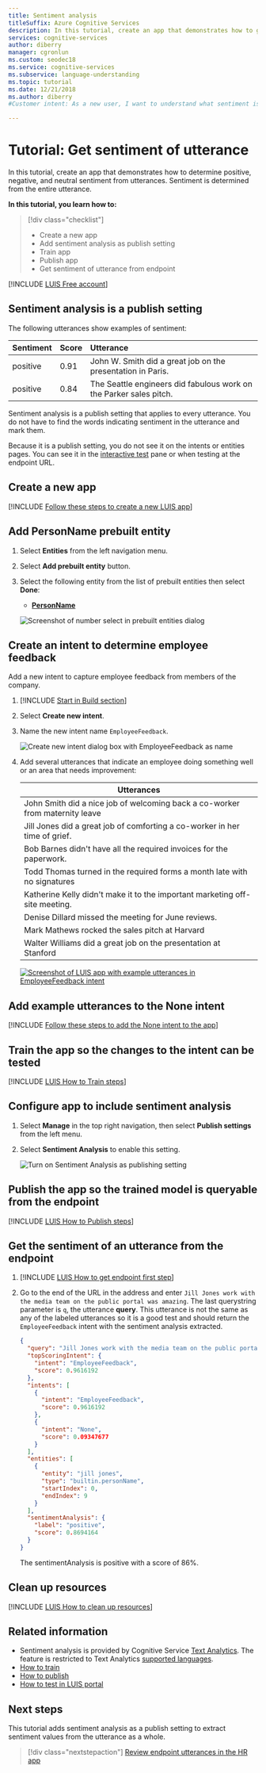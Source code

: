 ```yaml
---
title: Sentiment analysis
titleSuffix: Azure Cognitive Services
description: In this tutorial, create an app that demonstrates how to get positive, negative, and neutral sentiment from utterances. Sentiment is determined from the entire utterance.
services: cognitive-services
author: diberry
manager: cgronlun
ms.custom: seodec18
ms.service: cognitive-services
ms.subservice: language-understanding
ms.topic: tutorial
ms.date: 12/21/2018
ms.author: diberry
#Customer intent: As a new user, I want to understand what sentiment is conveyed in a user's utterances. 

--- 
```


# Tutorial:  Get sentiment of utterance

In this tutorial, create an app that demonstrates how to determine positive, negative, and neutral sentiment from utterances. Sentiment is determined from the entire utterance.

**In this tutorial, you learn how to:**

<!-- green checkmark -->
> [!div class="checklist"]
> * Create a new app
> * Add sentiment analysis as publish setting
> * Train app
> * Publish app
> * Get sentiment of utterance from endpoint

[!INCLUDE [LUIS Free account](../../../includes/cognitive-services-luis-free-key-short.md)]

## Sentiment analysis is a publish setting

The following utterances show examples of sentiment:

|Sentiment|Score|Utterance|
|:--|:--|:--|
|positive|0.91 |John W. Smith did a great job on the presentation in Paris.|
|positive|0.84 |The Seattle engineers did fabulous work on the Parker sales pitch.|

Sentiment analysis is a publish setting that applies to every utterance. You do not have to find the words indicating sentiment in the utterance and mark them. 

Because it is a publish setting, you do not see it on the intents or entities pages. You can see it in the [interactive test](luis-interactive-test.md#view-sentiment-results) pane or when testing at the endpoint URL. 


## Create a new app

[!INCLUDE [Follow these steps to create a new LUIS app](../../../includes/cognitive-services-luis-create-new-app-steps.md)]

## Add PersonName prebuilt entity 


1. Select **Entities** from the left navigation menu.

1. Select **Add prebuilt entity** button.

1. Select the following entity from the list of prebuilt entities then select **Done**:

    * **[PersonName](luis-reference-prebuilt-person.md)** 

    ![Screenshot of number select in prebuilt entities dialog](./media/luis-quickstart-intent-and-sentiment-analysis/add-personname-prebuilt-entity.png)

## Create an intent to determine employee feedback

Add a new intent to capture employee feedback from members of the company. 

1. [!INCLUDE [Start in Build section](../../../includes/cognitive-services-luis-tutorial-build-section.md)]

2. Select **Create new intent**.

3. Name the new intent  name `EmployeeFeedback`.

    ![Create new intent dialog box with EmployeeFeedback as name](./media/luis-quickstart-intent-and-sentiment-analysis/hr-create-new-intent-ddl.png)

4. Add several utterances that indicate an employee doing something well or an area that needs improvement:

    |Utterances|
    |--|
    |John Smith did a nice job of welcoming back a co-worker from maternity leave|
    |Jill Jones did a great job of comforting a co-worker in her time of grief.|
    |Bob Barnes didn't have all the required invoices for the paperwork.|
    |Todd Thomas turned in the required forms a month late with no signatures|
    |Katherine Kelly didn't make it to the important marketing off-site meeting.|
    |Denise Dillard missed the meeting for June reviews.|
    |Mark Mathews rocked the sales pitch at Harvard|
    |Walter Williams did a great job on the presentation at Stanford|

    [ ![Screenshot of LUIS app with example utterances in EmployeeFeedback intent](./media/luis-quickstart-intent-and-sentiment-analysis/hr-utterance-examples.png)](./media/luis-quickstart-intent-and-sentiment-analysis/hr-utterance-examples.png#lightbox)

## Add example utterances to the None intent 

[!INCLUDE [Follow these steps to add the None intent to the app](../../../includes/cognitive-services-luis-create-the-none-intent.md)]

## Train the app so the changes to the intent can be tested 

[!INCLUDE [LUIS How to Train steps](../../../includes/cognitive-services-luis-tutorial-how-to-train.md)]

## Configure app to include sentiment analysis

1. Select **Manage** in the top right navigation, then select **Publish settings** from the left menu.

1. Select **Sentiment Analysis** to enable this setting. 

    ![Turn on Sentiment Analysis as publishing setting](./media/luis-quickstart-intent-and-sentiment-analysis/turn-on-sentiment-analysis-as-publish-setting.png)

## Publish the app so the trained model is queryable from the endpoint

[!INCLUDE [LUIS How to Publish steps](../../../includes/cognitive-services-luis-tutorial-how-to-publish.md)]

## Get the sentiment of an utterance from the endpoint

1. [!INCLUDE [LUIS How to get endpoint first step](../../../includes/cognitive-services-luis-tutorial-how-to-get-endpoint.md)]

1. Go to the end of the URL in the address and enter `Jill Jones work with the media team on the public portal was amazing`. The last querystring parameter is `q`, the utterance **query**. This utterance is not the same as any of the labeled utterances so it is a good test and should return the `EmployeeFeedback` intent with the sentiment analysis extracted.
    
    ```json
    {
      "query": "Jill Jones work with the media team on the public portal was amazing",
      "topScoringIntent": {
        "intent": "EmployeeFeedback",
        "score": 0.9616192
      },
      "intents": [
        {
          "intent": "EmployeeFeedback",
          "score": 0.9616192
        },
        {
          "intent": "None",
          "score": 0.09347677
        }
      ],
      "entities": [
        {
          "entity": "jill jones",
          "type": "builtin.personName",
          "startIndex": 0,
          "endIndex": 9
        }
      ],
      "sentimentAnalysis": {
        "label": "positive",
        "score": 0.8694164
      }
    }
    ```

    The sentimentAnalysis is positive with a score of 86%. 

## Clean up resources

[!INCLUDE [LUIS How to clean up resources](../../../includes/cognitive-services-luis-tutorial-how-to-clean-up-resources.md)]

## Related information

* Sentiment analysis is provided by Cognitive Service [Text Analytics](../Text-Analytics/index.yml). The feature is restricted to Text Analytics [supported languages](luis-language-support.md##languages-supported).
* [How to train](luis-how-to-train.md)
* [How to publish](luis-how-to-publish-app.md)
* [How to test in LUIS portal](luis-interactive-test.md)


## Next steps
This tutorial adds sentiment analysis as a publish setting to extract sentiment values from the utterance as a whole.

> [!div class="nextstepaction"] 
> [Review endpoint utterances in the HR app](luis-tutorial-review-endpoint-utterances.md) 

